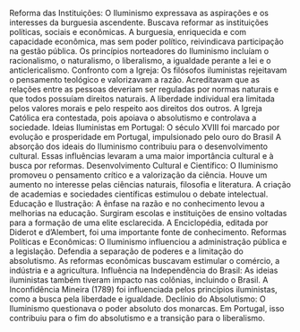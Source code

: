 Reforma das Instituições:
O Iluminismo expressava as aspirações e os interesses da burguesia ascendente. Buscava reformar as instituições políticas, sociais e econômicas.
A burguesia, enriquecida e com capacidade econômica, mas sem poder político, reivindicava participação na gestão pública.
Os princípios norteadores do Iluminismo incluíam o racionalismo, o naturalismo, o liberalismo, a igualdade perante a lei e o anticlericalismo.
Confronto com a Igreja:
Os filósofos iluministas rejeitavam o pensamento teológico e valorizavam a razão.
Acreditavam que as relações entre as pessoas deveriam ser reguladas por normas naturais e que todos possuíam direitos naturais.
A liberdade individual era limitada pelos valores morais e pelo respeito aos direitos dos outros.
A Igreja Católica era contestada, pois apoiava o absolutismo e controlava a sociedade.
Ideias Iluministas em Portugal:
O século XVIII foi marcado por evolução e prosperidade em Portugal, impulsionado pelo ouro do Brasil
A absorção dos ideais do Iluminismo contribuiu para o desenvolvimento cultural.
Essas influências levaram a uma maior importância cultural e à busca por reformas.
Desenvolvimento Cultural e Científico:
O Iluminismo promoveu o pensamento crítico e a valorização da ciência.
Houve um aumento no interesse pelas ciências naturais, filosofia e literatura.
A criação de academias e sociedades científicas estimulou o debate intelectual.
Educação e Ilustração:
A ênfase na razão e no conhecimento levou a melhorias na educação.
Surgiram escolas e instituições de ensino voltadas para a formação de uma elite esclarecida.
A Enciclopédia, editada por Diderot e d’Alembert, foi uma importante fonte de conhecimento.
Reformas Políticas e Econômicas:
O Iluminismo influenciou a administração pública e a legislação.
Defendia a separação de poderes e a limitação do absolutismo.
As reformas econômicas buscavam estimular o comércio, a indústria e a agricultura.
Influência na Independência do Brasil:
As ideias iluministas também tiveram impacto nas colônias, incluindo o Brasil.
A Inconfidência Mineira (1789) foi influenciada pelos princípios iluministas, como a busca pela liberdade e igualdade.
Declínio do Absolutismo:
O Iluminismo questionava o poder absoluto dos monarcas.
Em Portugal, isso contribuiu para o fim do absolutismo e a transição para o liberalismo.
